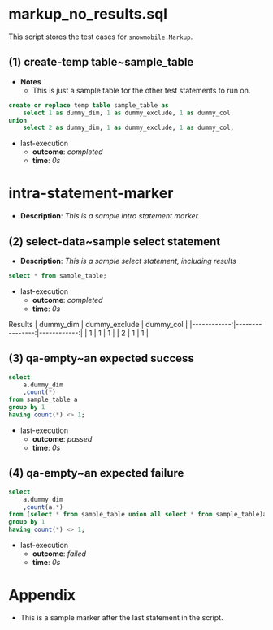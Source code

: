 # markup_no_results.sql

This script stores the test cases for `snowmobile.Markup`.

## (1) create-temp table~sample_table

- **Notes**
	- This is just a sample table for the other test statements to run on.

```sql
create or replace temp table sample_table as
	select 1 as dummy_dim, 1 as dummy_exclude, 1 as dummy_col
union
	select 2 as dummy_dim, 1 as dummy_exclude, 1 as dummy_col;
```
* last-execution
	* **outcome**: _completed_
	* **time**: _0s_

# intra-statement-marker
* **Description**: _This is a sample intra statement marker._

## (2) select-data~sample select statement
* **Description**: _This is a sample select statement, including results_

```sql
select * from sample_table;
```
* last-execution
	* **outcome**: _completed_
	* **time**: _0s_

Results
|   dummy_dim |   dummy_exclude |   dummy_col |
|------------:|----------------:|------------:|
|           1 |               1 |           1 |
|           2 |               1 |           1 |

## (3) qa-empty~an expected success

```sql
select
	a.dummy_dim
	,count(*)
from sample_table a
group by 1
having count(*) <> 1;
```
* last-execution
	* **outcome**: _passed_
	* **time**: _0s_

## (4) qa-empty~an expected failure

```sql
select
	a.dummy_dim
	,count(a.*)
from (select * from sample_table union all select * from sample_table)a
group by 1
having count(*) <> 1;
```
* last-execution
	* **outcome**: _failed_
	* **time**: _0s_

# Appendix

- This is a sample marker after the last statement in the script.